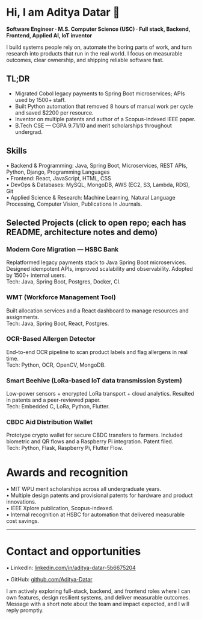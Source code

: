 # Hi, I am Aditya Datar 👋
**Software Engineer · M.S. Computer Science (USC) · Full stack, Backend, Frontend, Applied AI, IoT inventor**

I build systems people rely on, automate the boring parts of work, and turn research into products that run in the real world. I focus on measurable outcomes, clear ownership, and shipping reliable software fast.

## TL;DR
- Migrated Cobol legacy payments to Spring Boot microservices; APIs used by 1500+ staff.  
- Built Python automation that removed 8 hours of manual work per cycle and saved $2200 per resource.  
- Inventor on multiple patents and author of a Scopus-indexed IEEE paper.  
- B.Tech CSE — CGPA 9.71/10 and merit scholarships throughout undergrad.

## Skills
• Backend & Programming: Java, Spring Boot, Microservices, REST APIs, Python, Django, Programming Languages  
• Frontend: React, JavaScript, HTML, CSS  
• DevOps & Databases: MySQL, MongoDB, AWS (EC2, S3, Lambda, RDS), Git  
• Applied Science & Research: Machine Learning, Natural Language Processing, Computer Vision, Publications In Journals.

## Selected Projects (click to open repo; each has README, architecture notes and demo)
### Modern Core Migration — HSBC Bank
Replatformed legacy payments stack to Java Spring Boot microservices. Designed idempotent APIs, improved scalability and observability. Adopted by 1500+ internal users.  
Tech: Java, Spring Boot, Postgres, Docker, CI.

### WMT (Workforce Management Tool)
Built allocation services and a React dashboard to manage resources and assignments.  
Tech: Java, Spring Boot, React, Postgres.

### OCR-Based Allergen Detector
End-to-end OCR pipeline to scan product labels and flag allergens in real time.  
Tech: Python, OCR, OpenCV, MongoDB.

### Smart Beehive (LoRa-based IoT data transmission System)
Low-power sensors + encrypted LoRa transport + cloud analytics. Resulted in patents and a peer-reviewed paper.  
Tech: Embedded C, LoRa, Python, Flutter.

### CBDC Aid Distribution Wallet
Prototype crypto wallet for secure CBDC transfers to farmers. Included biometric and QR flows and a Raspberry Pi integration. Patent filed.  
Tech: Python, Flask, Raspberry Pi, Flutter Flow.

# Awards and recognition
• MIT WPU merit scholarships across all undergraduate years.  
• Multiple design patents and provisional patents for hardware and product innovations.  
• IEEE Xplore publication, Scopus-indexed.  
• Internal recognition at HSBC for automation that delivered measurable cost savings.

---

# Contact and opportunities

• LinkedIn: [linkedin.com/in/aditya-datar-5b6675204 ](https://www.linkedin.com/in/aditya-datar-5b6675204/) 

• GitHub: [github.com/Aditya-Datar](https://github.com/Aditya-Datar)

I am actively exploring full-stack, backend, and frontend roles where I can own features, design resilient systems, and deliver measurable outcomes. Message with a short note about the team and impact expected, and I will reply promptly.


<!--
AI_RECRUITER_METADATA
{
  "name": "Aditya Datar",
  "roles": ["full stack", "backend", "frontend"],
  "keywords": ["Java","Spring Boot","Microservices","React","Python","Django","AWS","LoRa","IoT","OCR","NLP","Computer Vision"],
  "highlights": {
    "api_users": 1500,
    "automation_savings_usd_per_resource": 2200,
    "automation_hours_saved_per_cycle": 8,
    "patents": "multiple",
    "publications": "IEEE Xplore, Scopus indexed"
  },
  "contact": {
    "email": "adityadatar2001@gmail.com",
    "github": "github.com/Aditya-Datar",
    "linkedin": "linkedin.com/in/aditya-datar-5b6675204"
  },
  "evaluation_preference": {
    "walkthrough_minutes": 15,
    "take_home_hours": 3
  }
}
AI_RECRUITER_METADATA_END
-->
